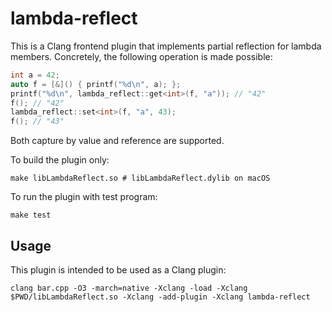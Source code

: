 # lambda-reflect

This is a Clang frontend plugin that implements partial reflection for lambda members.
Concretely, the following operation is made possible:

```cpp
int a = 42;
auto f = [&]() { printf("%d\n", a); };
printf("%d\n", lambda_reflect::get<int>(f, "a")); // "42"
f(); // "42"
lambda_reflect::set<int>(f, "a", 43);
f(); // "43"
```
Both capture by value and reference are supported.

To build the plugin only: 

```shell
make libLambdaReflect.so # libLambdaReflect.dylib on macOS
```
To run the plugin with test program:

```shell
make test
```

## Usage

This plugin is intended to be used as a Clang plugin:

```shell
clang bar.cpp -O3 -march=native -Xclang -load -Xclang $PWD/libLambdaReflect.so -Xclang -add-plugin -Xclang lambda-reflect
```